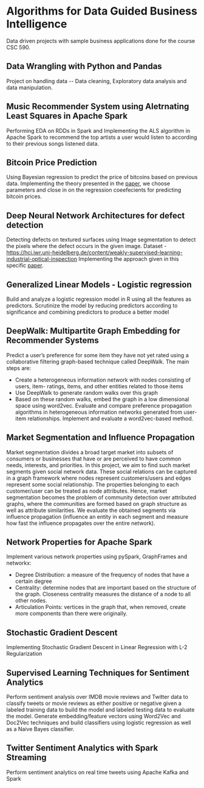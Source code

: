 # Algorithms for Data Guided Business Intelligence
Data driven projects with sample business applications done for the course CSC 590.

## Data Wrangling with Python and Pandas
Project on handling data -- Data cleaning, Exploratory data analysis and data manipulation. 

## Music Recommender System using Aletrnating Least Squares in Apache Spark
Performing EDA on RDDs in Spark and Implementing the ALS algorithm in Apache Spark to recommend the top artists a user would listen to according to their previous songs listened data. 

## Bitcoin Price Prediction
Using Bayesian regression to predict the price of bitcoins based on previous data. Implementing the theory presented in the [paper](https://arxiv.org/pdf/1410.1231.pdf), we choose parameters and close in on the regression coeefecients for predicting bitcoin prices.

## Deep Neural Network Architectures for defect detection
Detecting defects on textured surfaces using Image segmentation to detect the pixels where the defect occurs in the given image. 
Dataset - https://hci.iwr.uni-heidelberg.de/content/weakly-supervised-learning-industrial-optical-inspection
Implementing the approach given in this specific [paper](https://arxiv.org/abs/1505.04597).

## Generalized Linear Models - Logistic regression
Build and analyze a logistic regression model in R using all the features as predictors. Scrutinize the model by reducing predictors according to significance and combining predictors to produce a better model

## DeepWalk: Multipartite Graph Embedding for Recommender Systems
Predict a user’s preference for some item they have not yet rated using a collaborative filtering graph-based technique called DeepWalk. The main steps are:
- Create a heterogeneous information network with nodes consisting of users, item- ratings, items, and other entities related to those items
- Use DeepWalk to generate random walks over this graph
- Based on these random walks, embed the graph in a low dimensional space using word2vec. Evaluate and compare preference propagation algorithms in heterogeneous information networks generated from user-item relationships. Implement and evaluate a word2vec-based method.

## Market Segmentation and Influence Propagation
Market segmentation divides a broad target market into subsets of consumers or businesses that have or are perceived to have common needs, interests, and priorities. In this project, we aim to find such market segments given social network data. These social relations can be captured in a graph framework where nodes represent customers/users and edges represent some social relationship. The properties belonging to each customer/user can be treated as node attributes. Hence, market segmentation becomes the problem of community detection over attributed graphs, where the communities are formed based on graph structure as well as attribute similarities. We evaluate the obtained segments via influence propagation (influence an entity in each segment and measure how fast the influence propagates over the entire network).

## Network Properties for Apache Spark
Implement various network properties using pySpark, GraphFrames and networkx:
- Degree Distribution: a measure of the frequency of nodes that have a certain degree
- Centrality: determine nodes that are important based on the structure of the graph. Closeness centrality measures the distance of a node to all other nodes.
- Articulation Points: vertices in the graph that, when removed, create more components than there were originally.

## Stochastic Gradient Descent
Implementing Stochastic Gradient Descent in Linear Regression with L-2 Regularization

## Supervised Learning Techniques for Sentiment Analytics
Perform sentiment analysis over IMDB movie reviews and Twitter data to classify tweets or movie reviews as either positive or negative given a labeled training data to build the model and labeled testing data to evaluate the model. Generate embedding/feature vectors using Word2Vec and Doc2Vec techniques and build classifiers using logistic regression as well as a Naive Bayes classifier.

## Twitter Sentiment Analytics with Spark Streaming
Perform sentiment analytics on real time tweets using Apache Kafka and Spark
